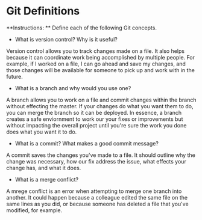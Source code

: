 # Git Definitions

**Instructions: ** Define each of the following Git concepts.

* What is version control?  Why is it useful?

Version control allows you to track changes made on a file. It also helps because it can coordinate work being accomplished by multiple people. For example, if I worked on a file, I can go ahead and save my changes, and those changes will be available for someone to pick up and work with in the future.

* What is a branch and why would you use one?

A branch allows you to work on a file and commit changes within the branch without effecting the master. If your changes do what you want them to do, you can merge the branch so it can be deployed. In essence, a branch creates a safe enviornment to work our your fixes or improvements but without impacting the overall project until you're sure the work you done does what you want it to do.

* What is a commit? What makes a good commit message?

A commit saves the changes you've made to a file. It should outline why the change was necessary, how our fix address the issue, what effects your change has, and what it does.

* What is a merge conflict?

A mrege conflict is an error when attempting to merge one branch into another. It could happen because a colleague edited the same file on the same lines as you did, or because someone has deleted a file that you've modified, for example.